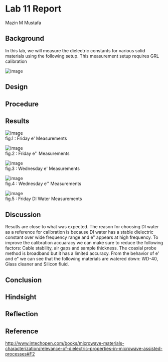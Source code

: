 

# Lab 11 Report
Mazin M Mustafa 

## Background

In this lab, we will measure the dielectric constants for various solid materials using the following setup. This measurement setup requires GRL calibration

![image](https://github.com/CourseReps/ECEN452-Spring2016/blob/master/Students/Mazin-M-Mustafa/Lab11/Setup.png) <br>

## Design

## Procedure

## Results

![image](https://github.com/CourseReps/ECEN452-Spring2016/blob/master/Students/Mazin-M-Mustafa/Lab10/m11.png) <br>
fig.1 : Friday e' Measurements 

![image](https://github.com/CourseReps/ECEN452-Spring2016/blob/master/Students/Mazin-M-Mustafa/Lab10/m12.png) <br>
fig.2 : Friday e'' Measurements 

![image](https://github.com/CourseReps/ECEN452-Spring2016/blob/master/Students/Mazin-M-Mustafa/Lab10/m21.png) <br>
fig.3 : Wednesday e' Measurements 

![image](https://github.com/CourseReps/ECEN452-Spring2016/blob/master/Students/Mazin-M-Mustafa/Lab10/m22.png) <br>
fig.4 : Wednesday e'' Measurements 

![image](https://github.com/CourseReps/ECEN452-Spring2016/blob/master/Students/Mazin-M-Mustafa/Lab10/water.png) <br>
fig.5 : Friday DI Water Measurements 

## Discussion

Resutls are close to what was expected. The reason for choosing DI water as a reference for calibration is because DI water has a stable dielectric constant over wide frequency range and e" appears at high frequency. To improve the calibration accuaracy we can make sure to reduce the following factors: Cable stability, air gaps and sample thickness. The coaxial probe method is broadband but it has a limited accuracy. From the behavior of e' and e" we can see that the following materials are watered down: WD-40, Glass cleaner and Silicon fluid.


## Conclusion

## Hindsight

## Reflection

## Reference

http://www.intechopen.com/books/microwave-materials-characterization/relevance-of-dielectric-properties-in-microwave-assisted-processes#F2



